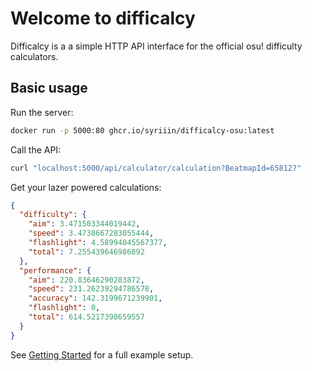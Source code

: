 # Welcome to difficalcy

Difficalcy is a a simple HTTP API interface for the official osu! difficulty calculators.

## Basic usage

Run the server:

```sh
docker run -p 5000:80 ghcr.io/syriiin/difficalcy-osu:latest
```

Call the API:

```sh
curl "localhost:5000/api/calculator/calculation?BeatmapId=658127"
```

Get your lazer powered calculations:

```json
{
  "difficulty": {
    "aim": 3.471503344019442,
    "speed": 3.4738667283055444,
    "flashlight": 4.58994045567377,
    "total": 7.255439646986892
  },
  "performance": {
    "aim": 220.83646290283872,
    "speed": 231.26239294786578,
    "accuracy": 142.3199671239901,
    "flashlight": 0,
    "total": 614.5217398659557
  }
}
```

See [Getting Started](./getting-started.md) for a full example setup.
